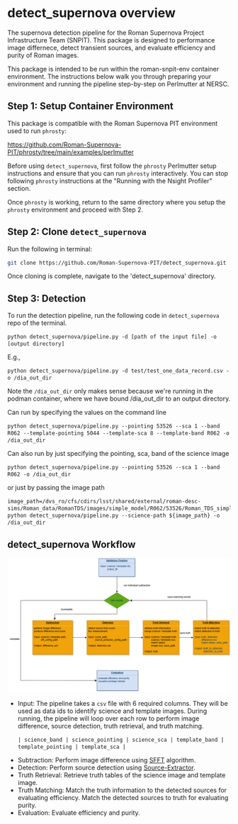 # detect_supernova overview

The supernova detection pipeline for the Roman Supernova Project Infrastructure Team (SNPIT). This package is designed to performance image differnece, detect transient sources, and evaluate efficiency and purity of Roman images.

This package is intended to be run within the roman-snpit-env container environment. The instructions below walk you through preparing your environment and running the pipeline step-by-step on Perlmutter at NERSC. 

## Step 1: Setup Container Environment

This package is compatible with the Roman Supernova PIT environment used to run `phrosty`:

https://github.com/Roman-Supernova-PIT/phrosty/tree/main/examples/perlmutter

Before using `detect_supernova`, first follow the `phrosty` Perlmutter setup instructions and ensure that you can run `phrosty` interactively. You can stop following `phrosty` instructions at the "Running with the Nsight Profiler" section.

Once `phrosty` is working, return to the same directory where you setup the `phrosty` environment and proceed with Step 2. 

## Step 2: Clone `detect_supernova`

Run the following in terminal:

```bash
git clone https://github.com/Roman-Supernova-PIT/detect_supernova.git
```

Once cloning is complete, navigate to the 'detect_supernova' directory.

## Step 3: Detection

To run the detection pipeline, run the following code in `detect_supernova` repo of the terminal.

```
python detect_supernova/pipeline.py -d [path of the input file] -o [output directory]
```

E.g.,

```
python detect_supernova/pipeline.py -d test/test_one_data_record.csv -o /dia_out_dir
```

Note the `/dia_out_dir` only makes sense because we're running in the podman container, where we have bound /dia_out_dir to an output directory.

Can run by specifying the values on the command line
```
python detect_supernova/pipeline.py --pointing 53526 --sca 1 --band R062 --template-pointing 5044 --template-sca 8 --template-band R062 -o /dia_out_dir
```

Can also run by just specifying the pointing, sca, band of the science image

```
python detect_supernova/pipeline.py --pointing 53526 --sca 1 --band R062 -o /dia_out_dir
```

or just by passing the image path

```
image_path=/dvs_ro/cfs/cdirs/lsst/shared/external/roman-desc-sims/Roman_data/RomanTDS/images/simple_model/R062/53526/Roman_TDS_simple_model_R062_53526_1.fits.gz
python detect_supernova/pipeline.py --science-path ${image_path} -o /dia_out_dir
```

## detect_supernova Workflow
<img src="workflow.png" alt="Workflow of the detection pipeline." style="width:800px; height:auto;">

- Input: The pipeline takes a `csv` file with 6 required columns. They will be used as data ids to identify science and template images. During running, the pipeline will loop over each row to perform image difference, source detection, truth retrieval, and truth matching.
  ```
  | science_band | science_pointing | science_sca | template_band | template_pointing | template_sca |
  ```
- Subtraction: Perform image difference using [SFFT](https://github.com/thomasvrussell/sfft) algorithm.
- Detection: Perform source detection using [Source-Extractor](https://sextractor.readthedocs.io/en/latest/Introduction.html).
- Truth Retrieval: Retrieve truth tables of the science image and template image.
- Truth Matching: Match the truth information to the detected sources for evaluating efficiency. Match the detected sources to truth for evaluating purity.
- Evaluation: Evaluate efficiency and purity.
